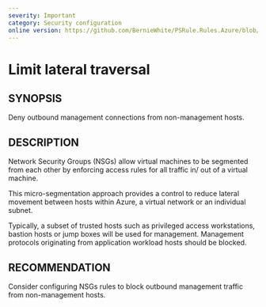 ```yaml
---
severity: Important
category: Security configuration
online version: https://github.com/BernieWhite/PSRule.Rules.Azure/blob/master/docs/rules/en/Azure.VirtualNetwork.LateralTraversal.md
---
```


# Limit lateral traversal

## SYNOPSIS

Deny outbound management connections from non-management hosts.

## DESCRIPTION

Network Security Groups (NSGs) allow virtual machines to be segmented from each other by enforcing access rules for all traffic in/ out of a virtual machine.

This micro-segmentation approach provides a control to reduce lateral movement between hosts within Azure, a virtual network or an individual subnet.

Typically, a subset of trusted hosts such as privileged access workstations, bastion hosts or jump boxes will be used for management.
Management protocols originating from application workload hosts should be blocked.

## RECOMMENDATION

Consider configuring NSGs rules to block outbound management traffic from non-management hosts.
